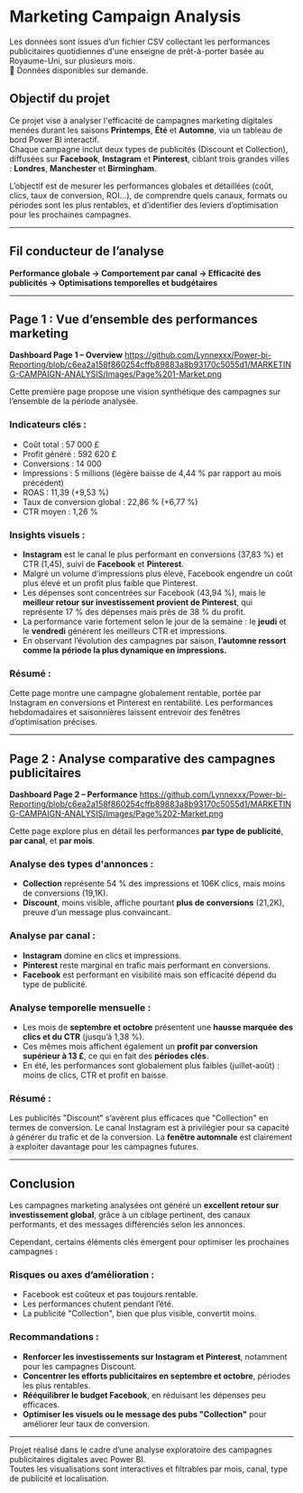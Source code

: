 # Marketing Campaign Analysis

Les données sont issues d’un fichier CSV collectant les performances publicitaires quotidiennes d'une enseigne de prêt-à-porter basée au Royaume-Uni, sur plusieurs mois.  
🔗 Données disponibles sur demande.

## Objectif du projet

Ce projet vise à analyser l'efficacité de campagnes marketing digitales menées durant les saisons **Printemps**, **Été** et **Automne**, via un tableau de bord Power BI interactif.  
Chaque campagne inclut deux types de publicités (Discount et Collection), diffusées sur **Facebook**, **Instagram** et **Pinterest**, ciblant trois grandes villes : **Londres**, **Manchester** et **Birmingham**.

L’objectif est de mesurer les performances globales et détaillées (coût, clics, taux de conversion, ROI…), de comprendre quels canaux, formats ou périodes sont les plus rentables, et d’identifier des leviers d’optimisation pour les prochaines campagnes.

---

## Fil conducteur de l’analyse  
**Performance globale → Comportement par canal → Efficacité des publicités → Optimisations temporelles et budgétaires**

---

## Page 1 : Vue d’ensemble des performances marketing  
**Dashboard Page 1 – Overview**
https://github.com/Lynnexxx/Power-bi-Reporting/blob/c6ea2a158f860254cffb89883a8b93170c5055d1/MARKETING-CAMPAIGN-ANALYSIS/Images/Page%201-Market.png

Cette première page propose une vision synthétique des campagnes sur l’ensemble de la période analysée.

### Indicateurs clés :
- Coût total : 57 000 £
- Profit généré : 592 620 £
- Conversions : 14 000
- Impressions : 5 millions (légère baisse de 4,44 % par rapport au mois précédent)
- ROAS : 11,39 (+9,53 %)
- Taux de conversion global : 22,86 % (+6,77 %)
- CTR moyen : 1,26 %

### Insights visuels :
- **Instagram** est le canal le plus performant en conversions (37,83 %) et CTR (1,45), suivi de **Facebook** et **Pinterest**.
- Malgré un volume d’impressions plus élevé, Facebook engendre un coût plus élevé et un profit plus faible que Pinterest.
- Les dépenses sont concentrées sur Facebook (43,94 %), mais le **meilleur retour sur investissement provient de Pinterest**, qui représente 17 % des dépenses mais près de 38 % du profit.
- La performance varie fortement selon le jour de la semaine : le **jeudi** et le **vendredi** génèrent les meilleurs CTR et impressions.
- En observant l’évolution des campagnes par saison, **l’automne ressort comme la période la plus dynamique en impressions.**

### Résumé :
Cette page montre une campagne globalement rentable, portée par Instagram en conversions et Pinterest en rentabilité. Les performances hebdomadaires et saisonnières laissent entrevoir des fenêtres d’optimisation précises.

---

## Page 2 : Analyse comparative des campagnes publicitaires  
**Dashboard Page 2 – Performance**
https://github.com/Lynnexxx/Power-bi-Reporting/blob/c6ea2a158f860254cffb89883a8b93170c5055d1/MARKETING-CAMPAIGN-ANALYSIS/Images/Page%202-Market.png

Cette page explore plus en détail les performances **par type de publicité**, **par canal**, et **par mois**.

### Analyse des types d'annonces :
- **Collection** représente 54 % des impressions et 106K clics, mais moins de conversions (19,1K).
- **Discount**, moins visible, affiche pourtant **plus de conversions** (21,2K), preuve d’un message plus convaincant.

### Analyse par canal :
- **Instagram** domine en clics et impressions.
- **Pinterest** reste marginal en trafic mais performant en conversions.
- **Facebook** est performant en visibilité mais son efficacité dépend du type de publicité.

### Analyse temporelle mensuelle :
- Les mois de **septembre et octobre** présentent une **hausse marquée des clics et du CTR** (jusqu’à 1,38 %).
- Ces mêmes mois affichent également un **profit par conversion supérieur à 13 £**, ce qui en fait des **périodes clés**.
- En été, les performances sont globalement plus faibles (juillet-août) : moins de clics, CTR et profit en baisse.

### Résumé :
Les publicités "Discount" s’avèrent plus efficaces que "Collection" en termes de conversion. Le canal Instagram est à privilégier pour sa capacité à générer du trafic et de la conversion. La **fenêtre automnale** est clairement à exploiter davantage pour les campagnes futures.

---

## Conclusion

Les campagnes marketing analysées ont généré un **excellent retour sur investissement global**, grâce à un ciblage pertinent, des canaux performants, et des messages différenciés selon les annonces.

Cependant, certains éléments clés émergent pour optimiser les prochaines campagnes :

### Risques ou axes d’amélioration :
- Facebook est coûteux et pas toujours rentable.
- Les performances chutent pendant l’été.
- La publicité "Collection", bien que plus visible, convertit moins.

### Recommandations :
- **Renforcer les investissements sur Instagram et Pinterest**, notamment pour les campagnes Discount.
- **Concentrer les efforts publicitaires en septembre et octobre**, périodes les plus rentables.
- **Rééquilibrer le budget Facebook**, en réduisant les dépenses peu efficaces.
- **Optimiser les visuels ou le message des pubs "Collection"** pour améliorer leur taux de conversion.

---

Projet réalisé dans le cadre d’une analyse exploratoire des campagnes publicitaires digitales avec Power BI.  
Toutes les visualisations sont interactives et filtrables par mois, canal, type de publicité et localisation.
